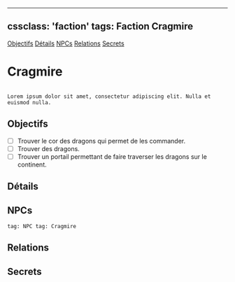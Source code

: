 
---
cssclass: 'faction'
tags: Faction Cragmire
---
<span class="nav">[Objectifs](#Objectifs) [Détails](#Détails) [NPCs](#NPCs) [Relations](#Relations) [Secrets](#Secrets)</span>

# Cragmire
```ad-desc

Lorem ipsum dolor sit amet, consectetur adipiscing elit. Nulla et euismod nulla.
```

## Objectifs
- [ ] Trouver le cor des dragons qui permet de les commander.
- [ ] Trouver des dragons.
- [ ] Trouver un portail permettant de faire traverser les dragons sur le continent.

## Détails

## NPCs
```query
tag: NPC tag: Cragmire
```

## Relations

## Secrets